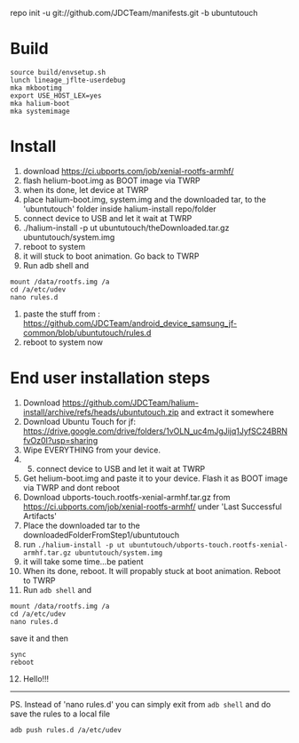 repo init -u git://github.com/JDCTeam/manifests.git -b ubuntutouch


# Build
```
source build/envsetup.sh
lunch lineage_jflte-userdebug
mka mkbootimg
export USE_HOST_LEX=yes
mka halium-boot
mka systemimage
```

# Install 
1. download https://ci.ubports.com/job/xenial-rootfs-armhf/
2. flash helium-boot.img as BOOT image via TWRP
3. when its done, let device at TWRP
4. place halium-boot.img, system.img and the downloaded tar, to the 'ubuntutouch' folder inside halium-install repo/folder
5. connect device to USB and let it wait at TWRP
6. ./halium-install -p ut ubuntutouch/theDownloaded.tar.gz ubuntutouch/system.img
7. reboot to system
8. it will stuck to boot animation. Go back to TWRP
9. Run adb shell and 

```
mount /data/rootfs.img /a
cd /a/etc/udev
nano rules.d
```
1. paste the stuff from : https://github.com/JDCTeam/android_device_samsung_jf-common/blob/ubuntutouch/rules.d
2. reboot to system now

# End user installation steps
1. Download https://github.com/JDCTeam/halium-install/archive/refs/heads/ubuntutouch.zip and extract it somewhere
2. Download Ubuntu Touch for jf: https://drive.google.com/drive/folders/1vOLN_uc4mJgJijq1JyfSC24BRNfvOz0I?usp=sharing
3. Wipe EVERYTHING from your device.
4. 5. connect device to USB and let it wait at TWRP
5. Get helium-boot.img and paste it to your device. Flash it as BOOT image via TWRP and dont reboot
6. Download ubports-touch.rootfs-xenial-armhf.tar.gz from https://ci.ubports.com/job/xenial-rootfs-armhf/ under 'Last Successful Artifacts'
7. Place the downloaded tar to the downloadedFolderFromStep1/ubuntutouch
8. run ```./halium-install -p ut ubuntutouch/ubports-touch.rootfs-xenial-armhf.tar.gz ubuntutouch/system.img```
9. it will take some time...be patient
10. When its done, reboot. It will propably stuck at boot animation. Reboot to TWRP
11. Run ```adb shell``` and 
```
mount /data/rootfs.img /a
cd /a/etc/udev
nano rules.d
```
save it and then
```
sync
reboot
```
12. Hello!!!

-------------------------
PS.
Instead of 'nano rules.d' you can simply exit from `adb shell` and do
save the rules to a local file
```
adb push rules.d /a/etc/udev
```
